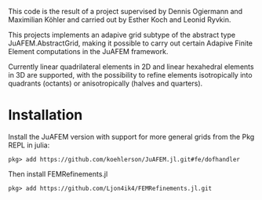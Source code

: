  
This code is the result of a project supervised by Dennis Ogiermann and Maximilian Köhler and carried out by Esther Koch and Leonid Ryvkin. 


This projects implements an adapive grid subtype of the abstract type JuAFEM.AbstractGrid, making it possible to carry out certain Adapive Finite Element computations in the JuAFEM framework.

Currently linear quadrilateral elements in 2D and linear hexahedral elements in 3D are supported, with the possibility to refine elements isotropically into quadrants (octants) or anisotropically (halves and quarters).

# Installation

Install the JuAFEM version with support for more general grids from the Pkg REPL in julia:
```
pkg> add https://github.com/koehlerson/JuAFEM.jl.git#fe/dofhandler
```

Then install FEMRefinements.jl

```
pkg> add https://github.com/Ljon4ik4/FEMRefinements.jl.git
```
